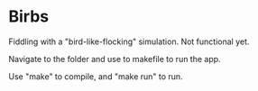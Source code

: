 # Birbs
Fiddling with a "bird-like-flocking" simulation. Not functional yet.

Navigate to the folder and use to makefile to run the app.

Use "make" to compile, and "make run" to run.
